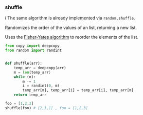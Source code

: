### shuffle

:information_source: The same algorithm is already implemented via `random.shuffle`.

Randomizes the order of the values of an list, returning a new list.

Uses the [Fisher-Yates algorithm](https://en.wikipedia.org/wiki/Fisher%E2%80%93Yates_shuffle) to reorder the elements of the list.

```python
from copy import deepcopy
from random import randint


def shuffle(arr):
    temp_arr = deepcopy(arr)
    m = len(temp_arr)
    while (m):
        m -= 1
        i = randint(0, m)
        temp_arr[m], temp_arr[i] = temp_arr[i], temp_arr[m]
    return temp_arr
```

``` python
foo = [1,2,3]
shuffle(foo) # [2,3,1] , foo = [1,2,3]
```